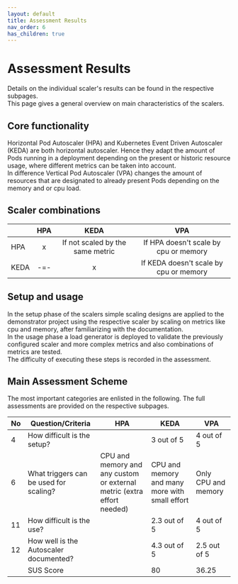 ```yaml
---
layout: default
title: Assessment Results
nav_order: 6
has_children: true
---
```


# Assessment Results

Details on the individual scaler's results can be found in the respective subpages.  
This page gives a general overview on main characteristics of the scalers.

## Core functionality

Horizontal Pod Autoscaler (HPA) and Kubernetes Event Driven Autoscaler (KEDA) are both horizontal autoscaler. Hence they adapt the amount of Pods running in a deployment depending on the present or historic resource usage, where different metrics can be taken into account.  
In difference Vertical Pod Autoscaler (VPA) changes the amount of resources that are designated to already present Pods depending on the memory and or cpu load.  

## Scaler combinations

|     | HPA |               KEDA               |                   VPA                  |
|------|:---:|:--------------------------------:|:--------------------------------------:|
| HPA  |  x  | If not scaled by the same metric |  If HPA doesn't scale by cpu or memory |
| KEDA |  -=-  |                 x                | If KEDA doesn't scale by cpu or memory |

## Setup and usage

In the setup phase of the scalers simple scaling designs are applied to the demonstrator project using the respective scaler by scaling on metrics like cpu and memory, after familiarizing with the documentation.  
In the usage phase a load generator is deployed to validate the previously configured scaler and more complex metrics and also combinations of metrics are tested.  
The difficulty of executing these steps is recorded in the assessment.

## Main Assessment Scheme

The most important categories are enlisted in the following. The full assessments are provided on the respective subpages.  

| No | Question/Criteria | HPA | KEDA | VPA |
|---|---|---|---|---|
| 4 | How difficult is the setup? |  | 3 out of 5 | 4 out of 5 |
| 6 | What triggers can be used for scaling? | CPU and memory and any custom or external metric (extra effort needed) | CPU and memory and many more with small effort | Only CPU and memory |
| 11 | How difficult is the use? |  | 2.3 out of 5 | 4 out of 5 |
| 12 | How well is the Autoscaler documented? |  | 4.3 out of 5 | 2.5 out of 5 |
|  | SUS Score |  | 80 | 36.25 |